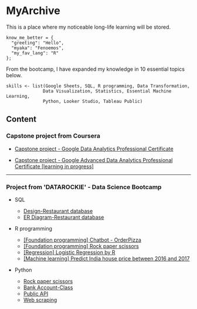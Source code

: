 # MyArchive
This is a place where my noticeable long-life learning will be stored.

```{python}
know_me_better = {
  "greeting": "Hello",
  "myaka": "Fenoemos",
  "my_fav_lang": "R"
};
```
From the bootcamp, I have expanded my knowledge in 10 essential topics below.
```{r}
skills <- list(Google Sheets, SQL, R programming, Data Transformation,
              Data Visualization, Statistics, Essential Machine Learning,
              Python, Looker Studio, Tableau Public)
```
## Content
### Capstone project from Coursera
+ [Capstone project - Google Data Analytics Professional Certificate](https://github.com/Fenoemos/MyArchive/blob/main/%5BProject%5D%20Coursera/Google%20Data%20Analytics%20Professional%20Certificate/%5BReadme%5D%20Capstone_document.md)

+ [Capstone project - Google Advanced Data Analytics Professional Certificate [learning in progress]](https://github.com/Fenoemos/MyArchive/tree/main/%5BProject%5D%20Coursera/Google%20Advanced%20Data%20Analytics%20Professional%20Certificate)
---
### Project from 'DATAROCKIE' - Data Science Bootcamp
+ SQL
  - [Design-Restaurant database](https://github.com/Fenoemos/MyArchive/blob/main/%5BProject%5D%20DATAROCKIE%20-%20Data%20Science%20Bootcamp%20Batch%2008/%5BSQL%20projects%5D/Design_Restaurant_Database.sql)
  - [ER Diagram-Restaurant database](https://github.com/Fenoemos/MyArchive/blob/main/%5BProject%5D%20DATAROCKIE%20-%20Data%20Science%20Bootcamp%20Batch%2008/%5BSQL%20projects%5D/ERdiagram-Restaurant%20database.jpg)

+ R programming
  - [[Foundation programming] Chatbot - OrderPizza](https://github.com/Fenoemos/MyArchive/blob/main/%5BProject%5D%20DATAROCKIE%20-%20Data%20Science%20Bootcamp%20Batch%2008/%5BR%20programming%20projects%5D/%5BFoundation%20programming%5D%20-%20PizzaBC_Order_Chatbot.r)
  - [[Foundation programming] Rock paper scissors](https://github.com/Fenoemos/MyArchive/blob/main/%5BProject%5D%20DATAROCKIE%20-%20Data%20Science%20Bootcamp%20Batch%2008/%5BR%20programming%20projects%5D/%5BFoundation%20programming%5D%20-%20Rock_Paper_Scissors_Game.r)
  - [[Regression] Logistic Regression by R](https://github.com/Fenoemos/MyArchive/blob/main/%5BProject%5D%20DATAROCKIE%20-%20Data%20Science%20Bootcamp%20Batch%2008/%5BR%20programming%20projects%5D/%5BRegression_document%5D%20-%20Logistic%20Regression%20by%20R.pdf)
  - [[Machine learning] Predict India house price between 2016 and 2017](https://github.com/Fenoemos/MyArchive/blob/main/%5BProject%5D%20DATAROCKIE%20-%20Data%20Science%20Bootcamp%20Batch%2008/%5BR%20programming%20projects%5D/%5BMachine%20learning_document%5D%20-%20India%20house%20price%20predict.pdf)
 
+ Python
  - [Rock paper scissors](https://github.com/Fenoemos/MyArchive/blob/main/%5BProject%5D%20DATAROCKIE%20-%20Data%20Science%20Bootcamp%20Batch%2008/%5BPython%20projects%5D/Rock_Paper_Scissors_Game.ipynb)
  - [Bank Account-Class](https://github.com/Fenoemos/MyArchive/blob/main/%5BProject%5D%20DATAROCKIE%20-%20Data%20Science%20Bootcamp%20Batch%2008/%5BPython%20projects%5D/Bank_account-Class.ipynb)
  - [Public API](https://github.com/Fenoemos/MyArchive/blob/main/%5BProject%5D%20DATAROCKIE%20-%20Data%20Science%20Bootcamp%20Batch%2008/%5BPython%20projects%5D/Public_api.ipynb)
  - [Web scraping](https://github.com/Fenoemos/MyArchive/blob/main/%5BProject%5D%20DATAROCKIE%20-%20Data%20Science%20Bootcamp%20Batch%2008/%5BPython%20projects%5D/Web_scraping.ipynb)
